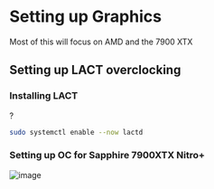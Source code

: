 # Setting up Graphics

Most of this will focus on AMD and the 7900 XTX

## Setting up LACT overclocking

### Installing LACT

?

```bash
sudo systemctl enable --now lactd
```

### Setting up OC for Sapphire 7900XTX Nitro+

![image](https://github.com/user-attachments/assets/765ce601-42ea-4d7e-842d-915bf9facaf2)
